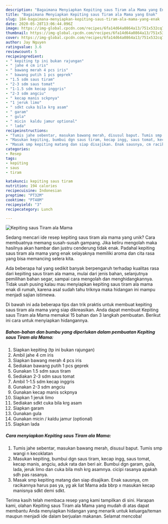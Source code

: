```yaml
---
description: "Bagaimana Menyiapkan Kepiting saus Tiram ala Mama yang Enak"
title: "Bagaimana Menyiapkan Kepiting saus Tiram ala Mama yang Enak"
slug: 184-bagaimana-menyiapkan-kepiting-saus-tiram-ala-mama-yang-enak
date: 2020-05-28T13:06:44.096Z
image: https://img-global.cpcdn.com/recipes/6fa14d64a0864a13/751x532cq70/kepiting-saus-tiram-ala-mama-foto-resep-utama.jpg
thumbnail: https://img-global.cpcdn.com/recipes/6fa14d64a0864a13/751x532cq70/kepiting-saus-tiram-ala-mama-foto-resep-utama.jpg
cover: https://img-global.cpcdn.com/recipes/6fa14d64a0864a13/751x532cq70/kepiting-saus-tiram-ala-mama-foto-resep-utama.jpg
author: Jay Nguyen
ratingvalue: 3.6
reviewcount: 5
recipeingredient:
- " kepiting tp ini bukan rajungan"
- " jahe 4 cm iris"
- " bawang merah 4 pcs iris"
- " bawang putih 1 pcs geprek"
- "1.5 sdm saus tiram"
- "2-3 sdm saus tomat"
- "1-1.5 sdm kecap inggris"
- "2-3 sdm angciu"
- " kecap manis sckpnya"
- "1 jeruk limo"
- " sdkt cuka bila krg asam"
- " garam"
- " gula"
- " micin  kaldu jamur optional"
- " lada"
recipeinstructions:
- "Tumis jahe sebentar, masukan bawang merah, disusul baput. Tumis smp wangi n kecoklatan"
- "Masukan kepiting, bumbui dgn saus tiram, kecap ingg, saus tomat, kecap manis, angciu, aduk rata dan beri air. Bumbui dgn garam, gula, lada, jeruk limo dan cuka bila msh krg asamnya. cicipi rasanya apakah sdh pas rasanya."
- "Masak smp kepiting matang dan siap disajikan. Enak sausnya, cm racikannya harus pas ya, yg ak liat Mama ada bbrp x masukan kecap manisnya sdkt demi sdkt."
categories:
- Resep
tags:
- kepiting
- saus
- tiram

katakunci: kepiting saus tiram 
nutrition: 194 calories
recipecuisine: Indonesian
preptime: "PT32M"
cooktime: "PT48M"
recipeyield: "3"
recipecategory: Lunch

---
```



![Kepiting saus Tiram ala Mama](https://img-global.cpcdn.com/recipes/6fa14d64a0864a13/751x532cq70/kepiting-saus-tiram-ala-mama-foto-resep-utama.jpg)

Sedang mencari ide resep kepiting saus tiram ala mama yang unik? Cara membuatnya memang susah-susah gampang. Jika keliru mengolah maka hasilnya akan hambar dan justru cenderung tidak enak. Padahal kepiting saus tiram ala mama yang enak selayaknya memiliki aroma dan cita rasa yang bisa memancing selera kita.

Ada beberapa hal yang sedikit banyak berpengaruh terhadap kualitas rasa dari kepiting saus tiram ala mama, mulai dari jenis bahan, selanjutnya pemilihan bahan segar, sampai cara mengolah dan menghidangkannya. Tidak usah pusing kalau mau menyiapkan kepiting saus tiram ala mama enak di rumah, karena asal sudah tahu triknya maka hidangan ini mampu menjadi sajian istimewa.




Di bawah ini ada beberapa tips dan trik praktis untuk membuat kepiting saus tiram ala mama yang siap dikreasikan. Anda dapat membuat Kepiting saus Tiram ala Mama memakai 15 bahan dan 3 langkah pembuatan. Berikut ini cara untuk menyiapkan hidangannya.

<!--inarticleads1-->

##### Bahan-bahan dan bumbu yang diperlukan dalam pembuatan Kepiting saus Tiram ala Mama:

1. Siapkan  kepiting (tp ini bukan rajungan)
1. Ambil  jahe 4 cm iris
1. Siapkan  bawang merah 4 pcs iris
1. Sediakan  bawang putih 1 pcs geprek
1. Gunakan 1.5 sdm saus tiram
1. Sediakan 2-3 sdm saus tomat
1. Ambil 1-1.5 sdm kecap inggris
1. Gunakan 2-3 sdm angciu
1. Gunakan  kecap manis sckpnya
1. Siapkan 1 jeruk limo
1. Sediakan  sdkt cuka bila krg asam
1. Siapkan  garam
1. Gunakan  gula
1. Gunakan  micin / kaldu jamur (optional)
1. Siapkan  lada




<!--inarticleads2-->

##### Cara menyiapkan Kepiting saus Tiram ala Mama:

1. Tumis jahe sebentar, masukan bawang merah, disusul baput. Tumis smp wangi n kecoklatan
1. Masukan kepiting, bumbui dgn saus tiram, kecap ingg, saus tomat, kecap manis, angciu, aduk rata dan beri air. Bumbui dgn garam, gula, lada, jeruk limo dan cuka bila msh krg asamnya. cicipi rasanya apakah sdh pas rasanya.
1. Masak smp kepiting matang dan siap disajikan. Enak sausnya, cm racikannya harus pas ya, yg ak liat Mama ada bbrp x masukan kecap manisnya sdkt demi sdkt.




Terima kasih telah membaca resep yang kami tampilkan di sini. Harapan kami, olahan Kepiting saus Tiram ala Mama yang mudah di atas dapat membantu Anda menyiapkan hidangan yang menarik untuk keluarga/teman maupun menjadi ide dalam berjualan makanan. Selamat mencoba!
